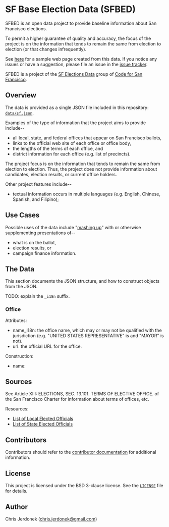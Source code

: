 # SF Base Election Data (SFBED)

SFBED is an open data project to provide baseline information
about San Francisco elections.

To permit a higher guarantee of quality and accuracy, the focus of the
project is on the information that tends to remain the same from election
to election (or that changes infrequently).

See [here][SFBED_gh_page] for a sample web page created from this data.
If you notice any issues or have a suggestion, please file an issue in the
[issue tracker][issue_tracker].

SFBED is a project of the [SF Elections Data](sf_elections_data) group
of [Code for San Francisco](code_for_sf).


## Overview

The data is provided as a single JSON file included in this repository:
[`data/sf.json`](data/sf.json).

Examples of the type of information that the project aims to provide include--

* all local, state, and federal offices that appear on San Francisco ballots,
* links to the official web site of each office or office body,
* the lengths of the terms of each office, and
* district information for each office (e.g. list of precincts).

The project focus is on the information that tends to remain the
same from election to election.  Thus, the project does not provide
information about candidates, election results, or current office holders.

Other project features include--

* textual information occurs in multiple languages (e.g. English,
  Chinese, Spanish, and Filipino);


## Use Cases

Possible uses of the data include
"[mashing up](http://en.wikipedia.org/wiki/Mashup_%28web_application_hybrid%29)"
with or otherwise supplementing presentations of--

* what is on the ballot,
* election results, or
* campaign finance information.


## The Data

This section documents the JSON structure, and how to construct objects
from the JSON.

TODO: explain the `_i18n` suffix.

### Office

Attributes:

* name_i18n: the office name, which may or may not be qualified with the
  jurisdiction (e.g. "UNITED STATES REPRESENTATIVE" is and "MAYOR" is not).
* url: the official URL for the office.

Construction:

* name:


## Sources

See Article XIII: ELECTIONS, SEC. 13.101. TERMS OF ELECTIVE OFFICE. of the
San Francisco Charter for information about terms of offices, etc.

Resources:

* [List of Local Elected Officials](http://www.sfgov2.org/index.aspx?page=832)
* [List of State Elected Officials](http://www.sfgov2.org/index.aspx?page=833)


## Contributors

Contributors should refer to the [contributor documentation](docs/develop.md)
for additional information.


## License

This project is licensed under the BSD 3-clause license.  See the
[`LICENSE`](LICENSE) file for details.


## Author

Chris Jerdonek (<chris.jerdonek@gmail.com>)


[code_for_sf]: http://codeforsanfrancisco.org/
[issue_tracker]: https://github.com/cjerdonek/sf-base-election-data/issues
[sf_elections_data]: http://cjerdonek.github.io/sf-elections-data/
[SFBED_gh_page]: http://cjerdonek.github.io/sf-base-election-data
